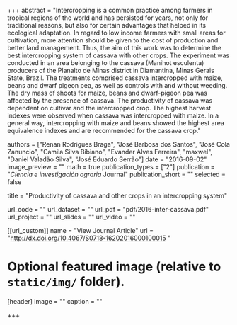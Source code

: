 +++
abstract = "Intercropping is a common practice among farmers in tropical regions of the world and has persisted for years, not only for traditional reasons, but also for certain advantages that helped in its ecological adaptation. In regard to low income farmers with small areas for cultivation, more attention should be given to the cost of production and better land management. Thus, the aim of this work was to determine the best intercropping system of cassava with other crops. The experiment was conducted in an area belonging to the cassava (Manihot esculenta) producers of the Planalto de Minas district in Diamantina, Minas Gerais State, Brazil. The treatments comprised cassava intercropped with maize, beans and dwarf pigeon pea, as well as controls with and without weeding. The dry mass of shoots for maize, beans and dwarf-pigeon pea was affected by the presence of cassava. The productivity of cassava was dependent on cultivar and the intercropped crop. The highest harvest indexes were observed when cassava was intercropped with maize. In a general way, intercropping with maize and beans showed the highest area equivalence indexes and are recommended for the cassava crop."

authors = ["Renan Rodrigues Braga", "José Barbosa dos Santos", "José Cola Zanuncio", "Camila Silva Bibiano", "Evander Alves Ferreira", "maxwel", "Daniel Valadão Silva", "José Eduardo Serrão"]
date = "2016-09-02"
image_preview = ""
math = true
publication_types = ["2"]
publication = "*Ciencia e investigación agraria* Journal"
publication_short = ""
selected = false

title = "Productivity of cassava and other crops in an intercropping system"

url_code = ""
url_dataset = ""
url_pdf = "pdf/2016-inter-cassava.pdf"
url_project = ""
url_slides = ""
url_video = ""

[[url_custom]]
name = "View Journal Article"
url = "http://dx.doi.org/10.4067/S0718-16202016000100015 "

# Optional featured image (relative to `static/img/` folder).
[header]
image = ""
caption = ""

+++
